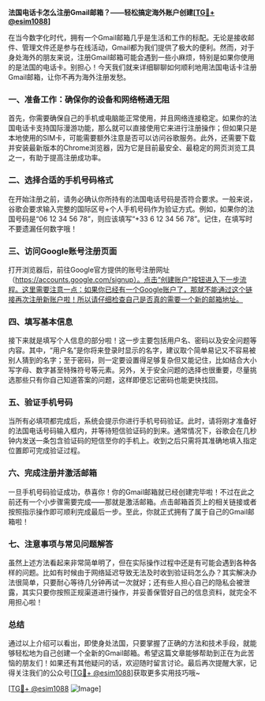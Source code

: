 **法国电话卡怎么注册Gmail邮箱？——轻松搞定海外账户创建[[TG💪+ @esim1088](https://t.me/s/esim1088)]**

在当今数字化时代，拥有一个Gmail邮箱几乎是生活和工作的标配。无论是接收邮件、管理文件还是参与在线活动，Gmail都为我们提供了极大的便利。然而，对于身处海外的朋友来说，注册Gmail邮箱可能会遇到一些小麻烦，特别是如果你使用的是法国的电话卡。别担心！今天我们就来详细聊聊如何顺利地用法国电话卡注册Gmail邮箱，让你不再为海外注册发愁。

### 一、准备工作：确保你的设备和网络畅通无阻

首先，你需要确保自己的手机或电脑能正常使用，并且网络连接稳定。如果你的法国电话卡支持国际漫游功能，那么就可以直接使用它来进行注册操作；但如果只是本地使用的SIM卡，可能需要额外注意是否可以访问谷歌服务。此外，还需要下载并安装最新版本的Chrome浏览器，因为它是目前最安全、最稳定的网页浏览工具之一，有助于提高注册成功率。

### 二、选择合适的手机号码格式

在开始注册之前，请务必确认你所持有的法国电话号码是否符合要求。一般来说，谷歌会要求输入完整的国际区号+个人手机号码作为验证方式。例如，如果你的法国号码是“06 12 34 56 78”，则应该填写“+33 6 12 34 56 78”。记住，在填写时不要遗漏任何数字哦！

### 三、访问Google账号注册页面

打开浏览器后，前往Google官方提供的账号注册网址（https://accounts.google.com/signup）。点击“创建账户”按钮进入下一步流程。这里需要注意一点：如果你已经有一个Google账户了，那就不能通过这个链接再次注册新账户啦！所以请仔细检查自己是否真的需要一个新的邮箱地址。

### 四、填写基本信息

接下来就是填写个人信息的部分啦！这一步主要包括用户名、密码以及安全问题等内容。其中，“用户名”是你将来登录时显示的名字，建议取个简单易记又不容易被别人猜到的名字；至于密码，则一定要设置得足够复杂但又能记住，比如结合大小写字母、数字甚至特殊符号等元素。另外，关于安全问题的选择也很重要，尽量挑选那些只有你自己知道答案的问题，这样即便忘记密码也能更快找回。

### 五、验证手机号码

当所有必填项都完成后，系统会提示你进行手机号码验证。此时，请将刚才准备好的法国电话号码输入框内，并等待短信验证码的到来。通常情况下，谷歌会在几秒钟内发送一条包含验证码的短信至你的手机上。收到之后只需将其准确地填入指定位置即可完成验证过程。

### 六、完成注册并激活邮箱

一旦手机号码验证成功，恭喜你！你的Gmail邮箱就已经创建完毕啦！不过在此之前还有一个小步骤需要完成——那就是激活邮箱。点击邮箱首页上的相关链接或者按照指示操作即可顺利完成最后一步。至此，你就正式拥有了属于自己的Gmail邮箱啦！

### 七、注意事项与常见问题解答

虽然上述方法看起来非常简单明了，但在实际操作过程中还是有可能会遇到各种各样的问题。比如有时候由于网络延迟导致无法及时收到验证码怎么办？其实解决办法很简单，只要耐心等待几分钟再试一次就好；还有些人担心自己的隐私会被泄露，其实只要你按照正规渠道进行操作，并妥善保管好自己的信息资料，就完全不用担心啦！

### 总结

通过以上介绍可以看出，即使身处法国，只要掌握了正确的方法和技术手段，就能够轻松地为自己创建一个全新的Gmail邮箱。希望这篇文章能够帮助到正在为此苦恼的朋友们！如果还有其他疑问的话，欢迎随时留言讨论。最后再次提醒大家，记得关注我们的公众号[[TG💪+ @esim1088](https://t.me/s/esim1088)]获取更多实用技巧哦~ 

[[TG💪+ @esim1088](https://t.me/s/esim1088) ![Image](https://i.postimg.cc/4NQfJmqS/Snipaste-2025-05-13-00-14-12.png)]